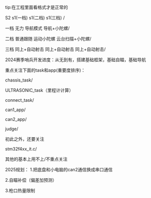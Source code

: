 tip:在工程里面看格式才是正常的

S2			s1(一档)			s1(二档)				s1(三档)  /

一档		无力			    导航模式			导航+小陀螺/

二档		普通跟随		    运动小陀螺			云台扫描+小陀螺/

三档		同上+自动射击	同上+自动射击		同上+自动射击/

2024赛季哨兵开发进度：从无到有，搭建基础框架，基础自瞄，基础导航

重点关注下面的task和app(重要度排序)：

chassis_task/

ULTRASONIC_task（里程计计算）

connect_task/

can1_app/

can2_app/

judge/

初此之外，还要关注

stm32f4xx_it.c/

其他的基本上用不上/不重点关注

2025规划：
1.把底盘和小电脑的can2通信换成串口通信

2.自瞄补偿（偏差加预测）

3.枪口热量限制

